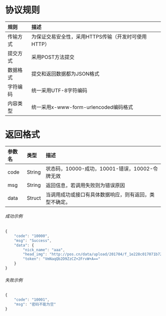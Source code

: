 # 协议规则

| 规则 | 描述 |
| :--- | :--- |
| 传输方式 | 为保证交易安全性，采用HTTPS传输（开发时可使用HTTP） |
| 提交方式 | 采用POST方法提交 |
| 数据格式 | 提交和返回数据都为JSON格式 |
| 字符编码 | 统一采用UTF-8字符编码 |
| 内容类型 | 统一采用x-www-form-urlencoded编码格式 |

# 返回格式

| 参数名 | 类型 | 描述 |
| :--- | :--- | :--- |
| code | String | 状态码，10000-成功，10001-错误，10002-令牌无效 |
| msg | String | 返回信息，若调用失败则为错误原因 |
| data | Struct | 当调用成功或接口有具体数据响应，则有返回，类型不确定。 |

###### 成功示例

```js
{
    "code": "10000",
    "msg": "Success",
    "data": {
        "nick_name": "aaa",
        "head_img": "http://pos.cn/data/upload/201704/f_1e228c017071b7290c357a22244616d0.jpg",
        "token": "VmNaqQb2D9ZzCZ+2FrvW+A=="
    }
}
```

###### 失败示例

```js
{
    "code": "10001",
    "msg": "密码不能为空"
}
```



